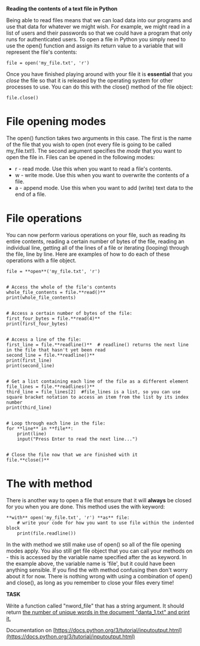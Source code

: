 **Reading the contents of a text file in Python**

Being able to read files means that we can load data into our programs and use that data for whatever we might wish. For example, we might read in a list of users and their passwords so that we could have a program that only runs for authenticated users.
To open a file in Python you simply need to use the open() function and assign its return value to a variable that will represent the file's contents:


```
file = open('my_file.txt', 'r')
```

Once you have finished playing around with your file it is **essential** that you _close_ the file so that it is released by the operating system for other processes to use. You can do this with the close() method of the file object:


```
file.close()
```

# File opening modes

The open() function takes two arguments in this case. The first is the name of the file that you wish to open (not every file is going to be called my_file.txt!). The second argument specifies the _mode_ that you want to open the file in. Files can be opened in the following modes:


- r - read mode. Use this when you want to read a file's contents.
- w - write mode. Use this when you want to overwrite the contents of a file.
- a - append mode. Use this when you want to add (write) text data to the end of a file.

# File operations

You can now perform various operations on your file, such as reading its entire contents, reading a certain number of bytes of the file, reading an individual line, getting all of the lines of a file or iterating (looping) through the file, line by line.
Here are examples of how to do each of these operations with a file object.


```
file = **open**('my_file.txt', 'r')


# Access the whole of the file's contents
whole_file_contents = file.**read()**
print(whole_file_contents)


# Access a certain number of bytes of the file:
first_four_bytes = file.**read(4)**
print(first_four_bytes)


# Access a line of the file:
first_line = file.**readline()**  # readline() returns the next line in the file that hasn't yet been read
second_line = file.**readline()**
print(first_line)
print(second_line)


# Get a list containing each line of the file as a different element
file_lines = file.**readlines()**
third_line = file_lines[2]  #file_lines is a list, so you can use square bracket notation to access an item from the list by its index number
print(third_line)


# Loop through each line in the file:
for **line** in **file**:
    print(line)
    input("Press Enter to read the next line...")


# Close the file now that we are finished with it
file.**close()**
```

# The with method

There is another way to open a file that ensure that it will **always** be closed for you when you are done. This method uses the with keyword:


```
**with** open('my_file.txt', 'r') **as** file:
    # write your code for how you want to use file within the indented block
    print(file.readline())

```

In the with method we still make use of open() so all of the file opening modes apply. You also still get file object that you can call your methods on - this is accessed by the variable name specified after the as keyword. In the example above, the variable name is 'file', but it could have been anything sensible.
If you find the with method confusing then don't worry about it for now. There is nothing wrong with using a combination of open() and close(), as long as you remember to close your files every time!
  

**TASK** 

Write a function called "nword_file" that has a string argument.  It should return [the number of unique words ](http://agendatarragona.com/egkc88l/count-number-of-unique-words-in-a-text-file-python.html)[in the document "danta_1.txt" and print it.](https://stackoverflow.com/questions/6255641/counting-the-number-of-unique-words-in-a-document-with-python)

 Documentation on [https://docs.python.org/3/tutorial/inputoutput.html](https://docs.python.org/3/tutorial/inputoutput.html) 